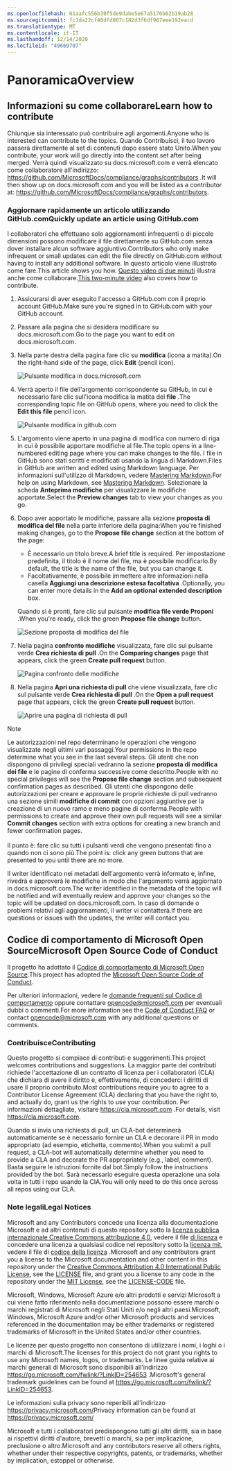 ```yaml
---
ms.openlocfilehash: 61aafc556b30f5de9dabe5e67a5176b02b19ab28
ms.sourcegitcommit: fc1da22cf40dfd807c182d3f6df967eee192eacd
ms.translationtype: MT
ms.contentlocale: it-IT
ms.lasthandoff: 12/14/2020
ms.locfileid: "49669707"
---
```

# <a name="overview"></a><span data-ttu-id="3d44a-101">Panoramica</span><span class="sxs-lookup"><span data-stu-id="3d44a-101">Overview</span></span>

## <a name="learn-how-to-contribute"></a><span data-ttu-id="3d44a-102">Informazioni su come collaborare</span><span class="sxs-lookup"><span data-stu-id="3d44a-102">Learn how to contribute</span></span>

<span data-ttu-id="3d44a-103">Chiunque sia interessato può contribuire agli argomenti.</span><span class="sxs-lookup"><span data-stu-id="3d44a-103">Anyone who is interested can contribute to the topics.</span></span> <span data-ttu-id="3d44a-104">Quando Contribuisci, il tuo lavoro passerà direttamente al set di contenuti dopo essere stato Unito.</span><span class="sxs-lookup"><span data-stu-id="3d44a-104">When you contribute, your work will go directly into the content set after being merged.</span></span> <span data-ttu-id="3d44a-105">Verrà quindi visualizzato su docs.microsoft.com e verrà elencato come collaboratore all'indirizzo: <https://github.com/MicrosoftDocs/compliance/graphs/contributors> .</span><span class="sxs-lookup"><span data-stu-id="3d44a-105">It will then show up on docs.microsoft.com and you will be listed as a contributor at: <https://github.com/MicrosoftDocs/compliance/graphs/contributors>.</span></span>

### <a name="quickly-update-an-article-using-githubcom"></a><span data-ttu-id="3d44a-106">Aggiornare rapidamente un articolo utilizzando GitHub.com</span><span class="sxs-lookup"><span data-stu-id="3d44a-106">Quickly update an article using GitHub.com</span></span>

<span data-ttu-id="3d44a-107">I collaboratori che effettuano solo aggiornamenti infrequenti o di piccole dimensioni possono modificare il file direttamente su GitHub.com senza dover installare alcun software aggiuntivo.</span><span class="sxs-lookup"><span data-stu-id="3d44a-107">Contributors who only make infrequent or small updates can edit the file directly on GitHub.com without having to install any additional software.</span></span> <span data-ttu-id="3d44a-108">In questo articolo viene illustrato come fare.</span><span class="sxs-lookup"><span data-stu-id="3d44a-108">This article shows you how.</span></span> <span data-ttu-id="3d44a-109">[Questo video di due minuti](https://www.microsoft.com/videoplayer/embed/RE1XQTG) illustra anche come collaborare.</span><span class="sxs-lookup"><span data-stu-id="3d44a-109">[This two-minute video](https://www.microsoft.com/videoplayer/embed/RE1XQTG) also covers how to contribute.</span></span>

1. <span data-ttu-id="3d44a-110">Assicurarsi di aver eseguito l'accesso a GitHub.com con il proprio account GitHub.</span><span class="sxs-lookup"><span data-stu-id="3d44a-110">Make sure you're signed in to GitHub.com with your GitHub account.</span></span>
2. <span data-ttu-id="3d44a-111">Passare alla pagina che si desidera modificare su docs.microsoft.com.</span><span class="sxs-lookup"><span data-stu-id="3d44a-111">Go to the page you want to edit on docs.microsoft.com.</span></span>
3. <span data-ttu-id="3d44a-112">Nella parte destra della pagina fare clic su **modifica** (icona a matita).</span><span class="sxs-lookup"><span data-stu-id="3d44a-112">On the right-hand side of the page, click **Edit** (pencil icon).</span></span>

   ![Pulsante modifica in docs.microsoft.com](compliance/media/quick-update-edit.png)

4. <span data-ttu-id="3d44a-114">Verrà aperto il file dell'argomento corrispondente su GitHub, in cui è necessario fare clic sull'icona modifica la matita del **file** .</span><span class="sxs-lookup"><span data-stu-id="3d44a-114">The corresponding topic file on GitHub opens, where you need to click the **Edit this file** pencil icon.</span></span>

   ![Pulsante modifica in github.com](compliance/media/quick-update-github.png)

5. <span data-ttu-id="3d44a-116">L'argomento viene aperto in una pagina di modifica con numero di riga in cui è possibile apportare modifiche al file.</span><span class="sxs-lookup"><span data-stu-id="3d44a-116">The topic opens in a line-numbered editing page where you can make changes to the file.</span></span> <span data-ttu-id="3d44a-117">I file in GitHub sono stati scritti e modificati usando la lingua di Markdown.</span><span class="sxs-lookup"><span data-stu-id="3d44a-117">Files in GitHub are written and edited using Markdown language.</span></span> <span data-ttu-id="3d44a-118">Per informazioni sull'utilizzo di Markdown, vedere [Mastering Markdown](https://guides.github.com/features/mastering-markdown/).</span><span class="sxs-lookup"><span data-stu-id="3d44a-118">For help on using Markdown, see [Mastering Markdown](https://guides.github.com/features/mastering-markdown/).</span></span> <span data-ttu-id="3d44a-119">Selezionare la scheda **Anteprima modifiche** per visualizzare le modifiche apportate.</span><span class="sxs-lookup"><span data-stu-id="3d44a-119">Select the **Preview changes** tab to view your changes as you go.</span></span>

6. <span data-ttu-id="3d44a-120">Dopo aver apportato le modifiche, passare alla sezione **proposta di modifica del file** nella parte inferiore della pagina:</span><span class="sxs-lookup"><span data-stu-id="3d44a-120">When you're finished making changes, go to the **Propose file change** section at the bottom of the page:</span></span>

   - <span data-ttu-id="3d44a-121">È necessario un titolo breve.</span><span class="sxs-lookup"><span data-stu-id="3d44a-121">A brief title is required.</span></span> <span data-ttu-id="3d44a-122">Per impostazione predefinita, il titolo è il nome del file, ma è possibile modificarlo.</span><span class="sxs-lookup"><span data-stu-id="3d44a-122">By default, the title is the name of the file, but you can change it.</span></span>
   - <span data-ttu-id="3d44a-123">Facoltativamente, è possibile immettere altre informazioni nella casella **Aggiungi una descrizione estesa facoltativa** .</span><span class="sxs-lookup"><span data-stu-id="3d44a-123">Optionally, you can enter more details in the **Add an optional extended description** box.</span></span>

   <span data-ttu-id="3d44a-124">Quando si è pronti, fare clic sul pulsante **modifica file verde Proponi** .</span><span class="sxs-lookup"><span data-stu-id="3d44a-124">When you're ready, click the green **Propose file change** button.</span></span>

   ![Sezione proposta di modifica del file](compliance/media/propose-file-change.png)

7. <span data-ttu-id="3d44a-126">Nella pagina **confronto modifiche** visualizzata, fare clic sul pulsante verde **Crea richiesta di pull** .</span><span class="sxs-lookup"><span data-stu-id="3d44a-126">On the **Comparing changes** page that appears, click the green **Create pull request** button.</span></span>

   ![Pagina confronto delle modifiche](compliance/media/comparing-changes-page.png)

8. <span data-ttu-id="3d44a-128">Nella pagina **Apri una richiesta di pull** che viene visualizzata, fare clic sul pulsante verde **Crea richiesta di pull** .</span><span class="sxs-lookup"><span data-stu-id="3d44a-128">On the **Open a pull request** page that appears, click the green **Create pull request** button.</span></span>

   ![Aprire una pagina di richiesta di pull](compliance/media/open-a-pull-request-page.png)

> [!NOTE]
> <span data-ttu-id="3d44a-130">Le autorizzazioni nel repo determinano le operazioni che vengono visualizzate negli ultimi vari passaggi.</span><span class="sxs-lookup"><span data-stu-id="3d44a-130">Your permissions in the repo determine what you see in the last several steps.</span></span> <span data-ttu-id="3d44a-131">Gli utenti che non dispongono di privilegi speciali vedranno la sezione **proposta di modifica dei file** e le pagine di conferma successive come descritto.</span><span class="sxs-lookup"><span data-stu-id="3d44a-131">People with no special privileges will see the **Propose file change** section and subsequent confirmation pages as described.</span></span> <span data-ttu-id="3d44a-132">Gli utenti che dispongono delle autorizzazioni per creare e approvare le proprie richieste di pull vedranno una sezione simili **modifiche di commit** con opzioni aggiuntive per la creazione di un nuovo ramo e meno pagine di conferma.</span><span class="sxs-lookup"><span data-stu-id="3d44a-132">People with permissions to create and approve their own pull requests will see a similar **Commit changes** section with extra options for creating a new branch and fewer confirmation pages.</span></span><br/><br/><span data-ttu-id="3d44a-133">Il punto è: fare clic su tutti i pulsanti verdi che vengono presentati fino a quando non ci sono più.</span><span class="sxs-lookup"><span data-stu-id="3d44a-133">The point is: click any green buttons that are presented to you until there are no more.</span></span>

<span data-ttu-id="3d44a-134">Il writer identificato nei metadati dell'argomento verrà informato e, infine, rivedrà e approverà le modifiche in modo che l'argomento verrà aggiornato in docs.microsoft.com.</span><span class="sxs-lookup"><span data-stu-id="3d44a-134">The writer identified in the metadata of the topic will be notified and will eventually review and approve your changes so the topic will be updated on docs.microsoft.com.</span></span> <span data-ttu-id="3d44a-135">In caso di domande o problemi relativi agli aggiornamenti, il writer vi contatterà.</span><span class="sxs-lookup"><span data-stu-id="3d44a-135">If there are questions or issues with the updates, the writer will contact you.</span></span>

## <a name="microsoft-open-source-code-of-conduct"></a><span data-ttu-id="3d44a-136">Codice di comportamento di Microsoft Open Source</span><span class="sxs-lookup"><span data-stu-id="3d44a-136">Microsoft Open Source Code of Conduct</span></span>

<span data-ttu-id="3d44a-137">Il progetto ha adottato il [Codice di comportamento di Microsoft Open Source](https://opensource.microsoft.com/codeofconduct/).</span><span class="sxs-lookup"><span data-stu-id="3d44a-137">This project has adopted the [Microsoft Open Source Code of Conduct](https://opensource.microsoft.com/codeofconduct/).</span></span>

<span data-ttu-id="3d44a-138">Per ulteriori informazioni, vedere le [domande frequenti sul Codice di comportamento](https://opensource.microsoft.com/codeofconduct/faq/) oppure contattare [opencode@microsoft.com](mailto:opencode@microsoft.com) per eventuali dubbi o commenti.</span><span class="sxs-lookup"><span data-stu-id="3d44a-138">For more information see the [Code of Conduct FAQ](https://opensource.microsoft.com/codeofconduct/faq/) or contact [opencode@microsoft.com](mailto:opencode@microsoft.com) with any additional questions or comments.</span></span>

### <a name="contributing"></a><span data-ttu-id="3d44a-139">Contribuisce</span><span class="sxs-lookup"><span data-stu-id="3d44a-139">Contributing</span></span>

<span data-ttu-id="3d44a-140">Questo progetto si compiace di contributi e suggerimenti.</span><span class="sxs-lookup"><span data-stu-id="3d44a-140">This project welcomes contributions and suggestions.</span></span>  <span data-ttu-id="3d44a-141">La maggior parte dei contributi richiede l'accettazione di un contratto di licenza per i collaboratori (CLA) che dichiara di avere il diritto e, effettivamente, di concederci i diritti di usare il proprio contributo.</span><span class="sxs-lookup"><span data-stu-id="3d44a-141">Most contributions require you to agree to a Contributor License Agreement (CLA) declaring that you have the right to, and actually do, grant us the rights to use your contribution.</span></span> <span data-ttu-id="3d44a-142">Per informazioni dettagliate, visitare <https://cla.microsoft.com> .</span><span class="sxs-lookup"><span data-stu-id="3d44a-142">For details, visit <https://cla.microsoft.com>.</span></span>

<span data-ttu-id="3d44a-143">Quando si invia una richiesta di pull, un CLA-bot determinerà automaticamente se è necessario fornire un CLA e decorare il PR in modo appropriato (ad esempio, etichetta, commento).</span><span class="sxs-lookup"><span data-stu-id="3d44a-143">When you submit a pull request, a CLA-bot will automatically determine whether you need to provide a CLA and decorate the PR appropriately (e.g., label, comment).</span></span> <span data-ttu-id="3d44a-144">Basta seguire le istruzioni fornite dal bot.</span><span class="sxs-lookup"><span data-stu-id="3d44a-144">Simply follow the instructions provided by the bot.</span></span> <span data-ttu-id="3d44a-145">Sarà necessario eseguire questa operazione una sola volta in tutti i repo usando la CIA.</span><span class="sxs-lookup"><span data-stu-id="3d44a-145">You will only need to do this once across all repos using our CLA.</span></span>

### <a name="legal-notices"></a><span data-ttu-id="3d44a-146">Note legali</span><span class="sxs-lookup"><span data-stu-id="3d44a-146">Legal Notices</span></span>

<span data-ttu-id="3d44a-147">Microsoft and any Contributors concede una licenza alla documentazione Microsoft e ad altri contenuti di questo repository sotto la [licenza pubblica internazionale Creative Commons attribuzione 4,0](https://creativecommons.org/licenses/by/4.0/legalcode), vedere il file [di licenza](LICENSE) e concedere una licenza a qualsiasi codice nel repository sotto la [licenza mit](https://opensource.org/licenses/MIT), vedere il file di [codice della licenza](LICENSE-CODE) .</span><span class="sxs-lookup"><span data-stu-id="3d44a-147">Microsoft and any contributors grant you a license to the Microsoft documentation and other content in this repository under the [Creative Commons Attribution 4.0 International Public License](https://creativecommons.org/licenses/by/4.0/legalcode), see the [LICENSE](LICENSE) file, and grant you a license to any code in the repository under the [MIT License](https://opensource.org/licenses/MIT), see the [LICENSE-CODE](LICENSE-CODE) file.</span></span>

<span data-ttu-id="3d44a-148">Microsoft, Windows, Microsoft Azure e/o altri prodotti e servizi Microsoft a cui viene fatto riferimento nella documentazione possono essere marchi o marchi registrati di Microsoft negli Stati Uniti e/o negli altri paesi.</span><span class="sxs-lookup"><span data-stu-id="3d44a-148">Microsoft, Windows, Microsoft Azure and/or other Microsoft products and services referenced in the documentation may be either trademarks or registered trademarks of Microsoft in the United States and/or other countries.</span></span>

<span data-ttu-id="3d44a-149">Le licenze per questo progetto non consentono di utilizzare i nomi, i loghi o i marchi di Microsoft.</span><span class="sxs-lookup"><span data-stu-id="3d44a-149">The licenses for this project do not grant you rights to use any Microsoft names, logos, or trademarks.</span></span> <span data-ttu-id="3d44a-150">Le linee guida relative ai marchi generali di Microsoft sono disponibili all'indirizzo <https://go.microsoft.com/fwlink/?LinkID=254653> .</span><span class="sxs-lookup"><span data-stu-id="3d44a-150">Microsoft's general trademark guidelines can be found at <https://go.microsoft.com/fwlink/?LinkID=254653>.</span></span>

<span data-ttu-id="3d44a-151">Le informazioni sulla privacy sono reperibili all'indirizzo <https://privacy.microsoft.com/></span><span class="sxs-lookup"><span data-stu-id="3d44a-151">Privacy information can be found at <https://privacy.microsoft.com/></span></span>

<span data-ttu-id="3d44a-152">Microsoft e tutti i collaboratori predispongono tutti gli altri diritti, sia in base ai rispettivi diritti d'autore, brevetti o marchi, sia per implicazione, preclusione o altro.</span><span class="sxs-lookup"><span data-stu-id="3d44a-152">Microsoft and any contributors reserve all others rights, whether under their respective copyrights, patents, or trademarks, whether by implication, estoppel or otherwise.</span></span>
